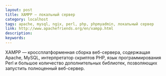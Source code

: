 ```yaml
---
layout: post
title: XAMPP — локальный сервер
category: localhost
tags: apache, mysql, ngix, perl, php, phpmyadmin, локальный сервер
link: http://www.apachefriends.org/en/xampp.html
description:
keywords:
---
```


<p>XAMPP — кроссплатформенная сборка веб-сервера, содержащая Apache, MySQL, интерпретатор скриптов PHP, язык программирования Perl и большое количество дополнительных библиотек, позволяющих запустить полноценный веб-сервер.</p>
